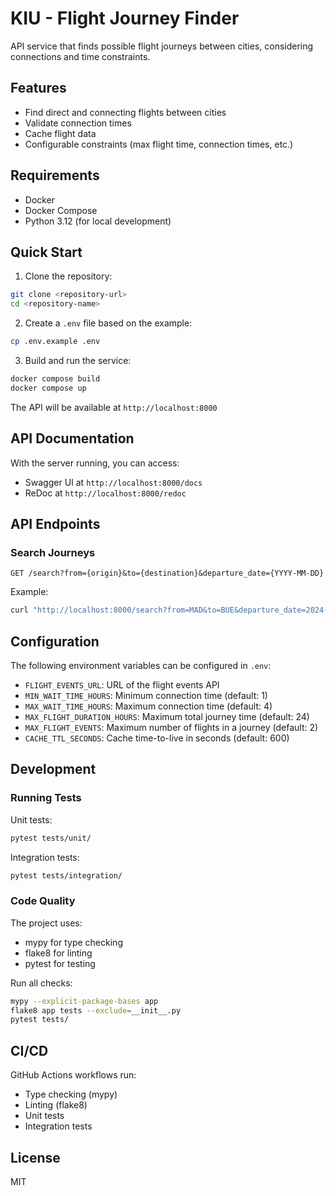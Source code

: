 # KIU - Flight Journey Finder

API service that finds possible flight journeys between cities, considering connections and time constraints.

## Features

- Find direct and connecting flights between cities
- Validate connection times
- Cache flight data
- Configurable constraints (max flight time, connection times, etc.)

## Requirements

- Docker
- Docker Compose
- Python 3.12 (for local development)

## Quick Start

1. Clone the repository:
```bash
git clone <repository-url>
cd <repository-name>
```

2. Create a `.env` file based on the example:
```bash
cp .env.example .env
```

3. Build and run the service:
```bash
docker compose build
docker compose up
```

The API will be available at `http://localhost:8000`

## API Documentation

With the server running, you can access:
- Swagger UI at `http://localhost:8000/docs`
- ReDoc at `http://localhost:8000/redoc`

## API Endpoints

### Search Journeys

```
GET /search?from={origin}&to={destination}&departure_date={YYYY-MM-DD}
```

Example:
```bash
curl "http://localhost:8000/search?from=MAD&to=BUE&departure_date=2024-03-20"
```

## Configuration

The following environment variables can be configured in `.env`:

- `FLIGHT_EVENTS_URL`: URL of the flight events API
- `MIN_WAIT_TIME_HOURS`: Minimum connection time (default: 1)
- `MAX_WAIT_TIME_HOURS`: Maximum connection time (default: 4)
- `MAX_FLIGHT_DURATION_HOURS`: Maximum total journey time (default: 24)
- `MAX_FLIGHT_EVENTS`: Maximum number of flights in a journey (default: 2)
- `CACHE_TTL_SECONDS`: Cache time-to-live in seconds (default: 600)

## Development

### Running Tests

Unit tests:
```bash
pytest tests/unit/
```

Integration tests:
```bash
pytest tests/integration/
```

### Code Quality

The project uses:
- mypy for type checking
- flake8 for linting
- pytest for testing

Run all checks:
```bash
mypy --explicit-package-bases app
flake8 app tests --exclude=__init__.py
pytest tests/
```

## CI/CD

GitHub Actions workflows run:
- Type checking (mypy)
- Linting (flake8)
- Unit tests
- Integration tests

## License

MIT